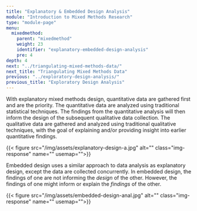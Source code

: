 ```yaml
---
title: "Explanatory & Embedded Design Analysis"
module: "Introduction to Mixed Methods Research"
type: "module-page"
menu:
  mixedmethod:
    parent: "mixedmethod"
    weight: 23
    identifier: "explanatory-embedded-design-analysis"
    pre: 4
depth: 4
next: "../triangulating-mixed-methods-data/"
next_title: "Triangulating Mixed Methods Data"
previous: "../exploratory-design-analysis/"
previous_title: "Exploratory Design Analysis"
---
```

<div class="mixedmethod"><div class="pageblock"><p>With explanatory mixed methods design, quantitative data are gathered first and are the priority. The quantitative data are analyzed using traditional statistical techniques. The findings from the quantitative analysis will then inform the design of the subsequent qualitative data collection. The qualitative data are gathered and analyzed using traditional qualitative techniques, with the goal of explaining and/or providing insight into earlier quantitative findings. </p>
</div><div class="pageblock">
<div class="caption">
</div>
{{< figure src="/img/assets/explanatory-design-a.jpg" alt="" class="img-response" name="" usemap="">}}</div><div class="pageblock"><p>Embedded design uses a similar approach to data analysis as explanatory design, except the data are collected concurrently. In embedded design, the findings of one are not informing the <em>design</em> of the other. However, the findings of one might inform or explain the <em>findings</em> of the other.</p>
</div><div class="pageblock">
<div class="caption">
</div>
{{< figure src="/img/assets/embedded-design-anal.jpg" alt="" class="img-response" name="" usemap="">}}</div></div>